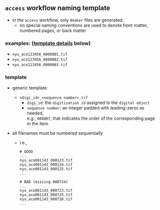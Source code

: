 ## `access` workflow naming template
  * in the `access` workflow, only `dmaker` files are generated.
    * no special naming conventions are used to denote front matter, numbered pages, or back matter

### examples: ([template details](#template) below)
  * `nyu_aco123456_0000001.tif`
  * `nyu_aco123456_0000002.tif`
  * `nyu_aco123456_0000003.tif`

### template
* generic template:
  * `<digi_id>_<sequence number>.tif`
    * `digi_id`: the `digitization id` assigned to the `digital object`
    * `sequence number`: an integer padded with leading-zeros as needed,  
    e.g., `000007`, that indicates the order of the corresponding page in the item  

* all filenames must be numbered sequentially
  * i.e., 
    ```
    # GOOD
    ...
    nyu_aco001143_000123.tif
    nyu_aco001143_000124.tif
    nyu_aco001143_000125.tif
    ...

    # BAD (missing 000724)
    ...
    nyu_aco001143_000723.tif
    nyu_aco001143_000725.tif
    nyu_aco001143_000726.tif
    ...
    ```

